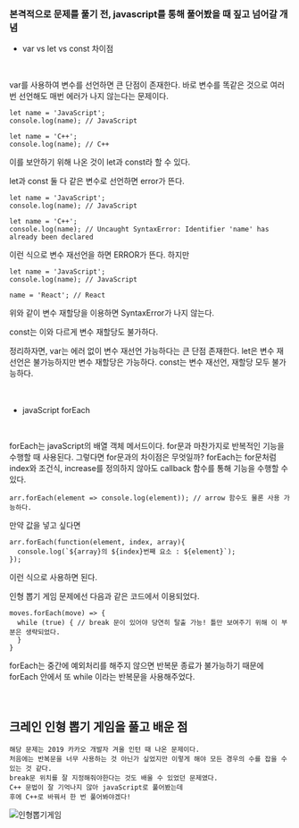 ### 본격적으로 문제를 풀기 전, javascript를 통해 풀어봤을 때 짚고 넘어갈 개념
- var vs let vs const 차이점
<br>

var를 사용하여 변수를 선언하면 큰 단점이 존재한다.
바로 변수를 똑같은 것으로 여러번 선언해도 매번 에러가 나지 않는다는 문제이다.
```
let name = 'JavaScript';
console.log(name); // JavaScript

let name = 'C++';
console.log(name); // C++
```
이를 보안하기 위해 나온 것이 let과 const라 할 수 있다.
<br>

let과 const 둘 다 같은 변수로 선언하면 error가 뜬다.
```
let name = 'JavaScript';
console.log(name); // JavaScript

let name = 'C++';
console.log(name); // Uncaught SyntaxError: Identifier 'name' has already been declared
```
이런 식으로 변수 재선언을 하면 ERROR가 뜬다. 하지만
```
let name = 'JavaScript';
console.log(name); // JavaScript

name = 'React'; // React
```
위와 같이 변수 재할당을 이용하면 SyntaxError가 나지 않는다.
<br>

const는 이와 다르게 변수 재할당도 불가하다.
<br>

정리하자면, 
var는 에러 없이 변수 재선언 가능하다는 큰 단점 존재한다.
let은 변수 재선언은 불가능하지만 변수 재할당은 가능하다.
const는 변수 재선언, 재할당 모두 불가능하다.
<br>
<br>
<br>

- javaScript forEach
<br>

forEach는 javaScript의 배열 객체 메서드이다.
for문과 마찬가지로 반복적인 기능을 수행할 때 사용된다.
그렇다면 for문과의 차이점은 무엇일까?
forEach는 for문처럼 index와 조건식, increase를 정의하지 않아도 callback 함수를 통해 기능을 수행할 수 있다.
```
arr.forEach(element => console.log(element)); // arrow 함수도 물론 사용 가능하다.
```
만약 값을 넣고 싶다면
```
arr.forEach(function(element, index, array){
  console.log(`${array}의 ${index}번째 요소 : ${element}`);
});
```
이런 식으로 사용하면 된다.
<br>

인형 뽑기 게임 문제에선 다음과 같은 코드에서 이용되었다.
```
moves.forEach(move) => {
  while (true) { // break 문이 있어야 당연히 탈출 가능! 틀만 보여주기 위해 이 부분은 생략되었다.
  }
}
```
forEach는 중간에 예외처리를 해주지 않으면 반복문 종료가 불가능하기 때문에 forEach 안에서 또 while 이라는 반복문을 사용해주었다.
<br>
<br>
<br>

## 크레인 인형 뽑기 게임을 풀고 배운 점
```
해당 문제는 2019 카카오 개발자 겨울 인턴 때 나온 문제이다.
처음에는 반복문을 너무 사용하는 것 아닌가 싶었지만 이렇게 해야 모든 경우의 수를 잡을 수 있는 것 같다.
break문 위치를 잘 지정해줘야한다는 것도 배울 수 있었던 문제였다.
C++ 문법이 잘 기억나지 않아 javaScript로 풀어봤는데
후에 C++로 바꿔서 한 번 풀어봐야겠다!
```

![인형뽑기게임](https://user-images.githubusercontent.com/68318945/104888441-19fc1880-59b0-11eb-8c39-1ebf226748e4.png)

